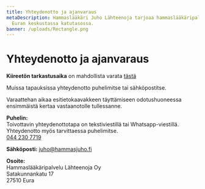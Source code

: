 ```yaml
---
title: Yhteydenotto ja ajanvaraus
metaDescription: Hammaslääkäri Juho Lähteenoja tarjoaa hammaslääkäripalveluita
  Euran keskustassa katutasossa.
banner: /uploads/Rectangle.png
---
```

# Yhteydenotto ja ajanvaraus

**Kiireetön tarkastusaika** on mahdollista varata
[tästä](http://booking.assiscare.com/lahteenoja/appointment)

Muissa tapauksissa yhteydenotto puhelimitse tai sähköpostitse.

Varaattehan aikaa esitietokaavakkeen täyttämiseen odotushuoneessa ensimmäistä kertaa vastaanotolle tullessanne.

**Puhelin:**\
Toivottavin yhteydenottotapa on tekstiviestillä tai Whatsapp-viestillä.
Yhteydenotto myös tarvittaessa puhelimitse.\
[044 230 7719](https://wa.me/358442307719)

**Sähköposti:**
juho@hammasjuho.fi

**Osoite:**\
Hammaslääkäripalvelu Lähteenoja Oy\
Satakunnankatu 17\
27510 Eura